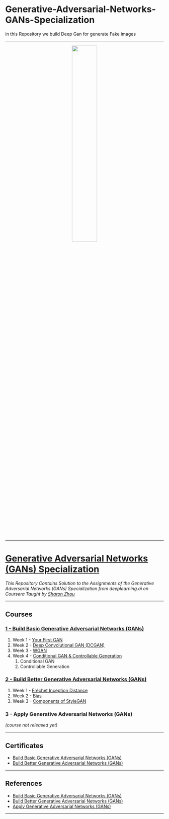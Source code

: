 # Generative-Adversarial-Networks-GANs-Specialization
in this Repository we build Deep Gan for generate Fake images

----------------------------------------------------------------------------------------
<p align="center"><img width="40%" src="https://github.com/sahilkhose/Generative-Adversarial-Networks-GANs-Specialization/blob/main/Logo.jpg" /></p>

-------------------------------------------------------------------------------------------

# [Generative Adversarial Networks (GANs) Specialization](https://www.coursera.org/specializations/generative-adversarial-networks-gans)
*This Repository Contains Solution to the Assignments of the Generative Adversarial Networks (GANs) Specialization from deeplearning.ai on Coursera Taught by [Sharon Zhou](https://www.coursera.org/instructor/sharon-zhou)*

--------------------------------------------------------------------------------------------

## Courses
### [1 - Build Basic Generative Adversarial Networks (GANs)]()
1. Week 1 - [Your First GAN](https://github.com/ahmed-hassan1997/Generative-Adversarial-Networks-GANs-Specialization/blob/main/course1/week1/build_First_GAN.ipynb)
2. Week 2 - [Deep Convolutional GAN (DCGAN)]()
3. Week 3 - [WGAN]()
4. Week 4 - [Conditional GAN & Controllable Generation]()
	1. Conditional GAN
	2. Controllable Generation

### [2 - Build Better Generative Adversarial Networks (GANs)]()
1. Week 1 - [Fréchet Inception Distance]()
2. Week 2 - [Bias]()
3. Week 3 - [Components of StyleGAN]()

### 3 - Apply Generative Adversarial Networks (GANs)
 _(course not released yet)_

-------------------------------------------------------------------------------------------------------------

## Certificates
* [Build Basic Generative Adversarial Networks (GANs)]()
* [Build Better Generative Adversarial Networks (GANs)]()

--------------------------------------------------------------------------------------------------------------

## References
* [Build Basic Generative Adversarial Networks (GANs)](https://www.coursera.org/learn/build-basic-generative-adversarial-networks-gans)
* [Build Better Generative Adversarial Networks (GANs)](https://www.coursera.org/learn/build-better-generative-adversarial-networks-gans)
* [Apply Generative Adversarial Networks (GANs)](https://www.coursera.org/learn/apply-generative-adversarial-networks-gans)

---------------------------------------------------------------------------------------------------------------

